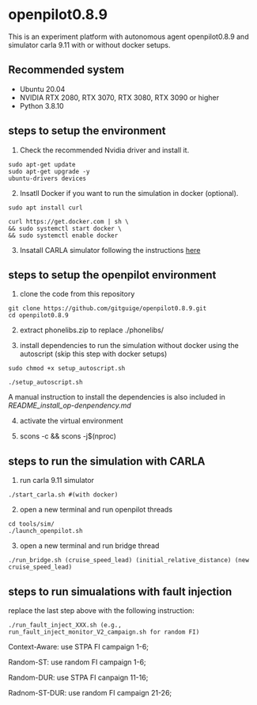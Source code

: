 # openpilot0.8.9
This is an experiment platform with autonomous agent openpilot0.8.9 and simulator carla 9.11 with or without docker setups.

## Recommended system
* Ubuntu 20.04
* NVIDIA RTX 2080, RTX 3070, RTX 3080, RTX 3090 or higher
* Python 3.8.10

## steps to setup the environment
1. Check the recommended Nvidia driver and install it.
```
sudo apt-get update
sudo apt-get upgrade -y
ubuntu-drivers devices
```

2. Insatll Docker if you want to run the simulation in docker (optional).
```
sudo apt install curl

curl https://get.docker.com | sh \
&& sudo systemctl start docker \
&& sudo systemctl enable docker
```

3. Insatall CARLA simulator following the instructions [here](http://carla.readthedocs.io/en/0.9.11/start_quickstart/)

## steps to setup the openpilot environment
1. clone the code from this repository
```
git clone https://github.com/gitguige/openpilot0.8.9.git
cd openpilot0.8.9
```

2. extract phonelibs.zip to replace ./phonelibs/

3. install dependencies to run the simulation without docker using the autoscript (skip this step with docker setups)

```
sudo chmod +x setup_autoscript.sh

./setup_autoscript.sh
```

A manual instruction to install the dependencies is also included in *README_install_op-denpendency.md* 

4. activate the virtual environment 

5. scons -c && scons -j$(nproc)


## steps to run the simulation with CARLA
1. run carla 9.11 simulator
```
./start_carla.sh #(with docker)
```

2. open a new terminal and run openpilot threads
```
cd tools/sim/ 
./launch_openpilot.sh 
```

3. open a new terminal and run bridge thread
```
./run_bridge.sh (cruise_speed_lead) (initial_relative_distance) (new cruise_speed_lead)
```

## steps to run simualations with fault injection
replace the last step above with the following instruction:
```
./run_fault_inject_XXX.sh (e.g., run_fault_inject_monitor_V2_campaign.sh for random FI)
```
Context-Aware: use STPA FI campaign 1-6;

Random-ST: use random FI campaign 1-6;

Random-DUR: use STPA FI canpaign 11-16;

Radnom-ST-DUR: use random FI campaign 21-26;

